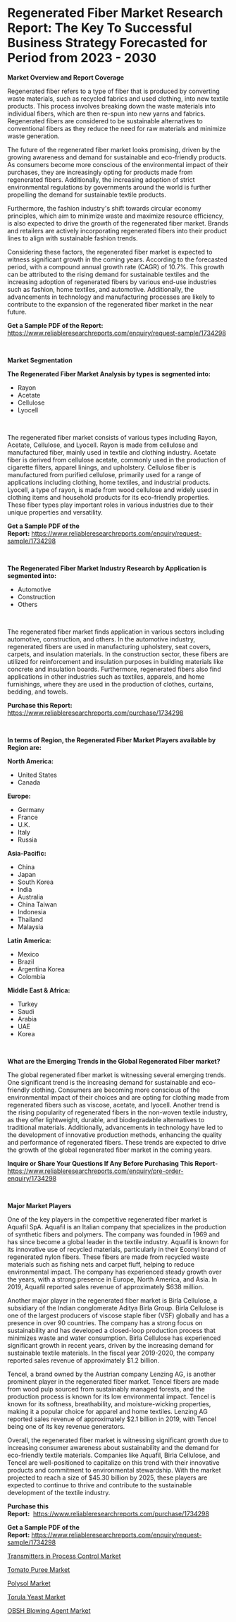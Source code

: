 <p><h1>Regenerated Fiber Market Research Report: The Key To Successful Business Strategy Forecasted for Period from 2023 - 2030</h1></p><p><strong>Market Overview and Report Coverage</strong></p>
<p><p>Regenerated fiber refers to a type of fiber that is produced by converting waste materials, such as recycled fabrics and used clothing, into new textile products. This process involves breaking down the waste materials into individual fibers, which are then re-spun into new yarns and fabrics. Regenerated fibers are considered to be sustainable alternatives to conventional fibers as they reduce the need for raw materials and minimize waste generation.</p><p>The future of the regenerated fiber market looks promising, driven by the growing awareness and demand for sustainable and eco-friendly products. As consumers become more conscious of the environmental impact of their purchases, they are increasingly opting for products made from regenerated fibers. Additionally, the increasing adoption of strict environmental regulations by governments around the world is further propelling the demand for sustainable textile products.</p><p>Furthermore, the fashion industry's shift towards circular economy principles, which aim to minimize waste and maximize resource efficiency, is also expected to drive the growth of the regenerated fiber market. Brands and retailers are actively incorporating regenerated fibers into their product lines to align with sustainable fashion trends.</p><p>Considering these factors, the regenerated fiber market is expected to witness significant growth in the coming years. According to the forecasted period, with a compound annual growth rate (CAGR) of 10.7%. This growth can be attributed to the rising demand for sustainable textiles and the increasing adoption of regenerated fibers by various end-use industries such as fashion, home textiles, and automotive. Additionally, the advancements in technology and manufacturing processes are likely to contribute to the expansion of the regenerated fiber market in the near future.</p></p>
<p><strong>Get a Sample PDF of the Report:</strong> <a href="https://www.reliableresearchreports.com/enquiry/request-sample/1734298">https://www.reliableresearchreports.com/enquiry/request-sample/1734298</a></p>
<p>&nbsp;</p>
<p><strong>Market Segmentation</strong></p>
<p><strong>The Regenerated Fiber Market Analysis by types is segmented into:</strong></p>
<p><ul><li>Rayon</li><li>Acetate</li><li>Cellulose</li><li>Lyocell</li></ul></p>
<p>&nbsp;</p>
<p><p>The regenerated fiber market consists of various types including Rayon, Acetate, Cellulose, and Lyocell. Rayon is made from cellulose and manufactured fiber, mainly used in textile and clothing industry. Acetate fiber is derived from cellulose acetate, commonly used in the production of cigarette filters, apparel linings, and upholstery. Cellulose fiber is manufactured from purified cellulose, primarily used for a range of applications including clothing, home textiles, and industrial products. Lyocell, a type of rayon, is made from wood cellulose and widely used in clothing items and household products for its eco-friendly properties. These fiber types play important roles in various industries due to their unique properties and versatility.</p></p>
<p><strong>Get a Sample PDF of the Report:</strong>&nbsp;<a href="https://www.reliableresearchreports.com/enquiry/request-sample/1734298">https://www.reliableresearchreports.com/enquiry/request-sample/1734298</a></p>
<p>&nbsp;</p>
<p><strong>The Regenerated Fiber Market Industry Research by Application is segmented into:</strong></p>
<p><ul><li>Automotive</li><li>Construction</li><li>Others</li></ul></p>
<p>&nbsp;</p>
<p><p>The regenerated fiber market finds application in various sectors including automotive, construction, and others. In the automotive industry, regenerated fibers are used in manufacturing upholstery, seat covers, carpets, and insulation materials. In the construction sector, these fibers are utilized for reinforcement and insulation purposes in building materials like concrete and insulation boards. Furthermore, regenerated fibers also find applications in other industries such as textiles, apparels, and home furnishings, where they are used in the production of clothes, curtains, bedding, and towels.</p></p>
<p><strong>Purchase this Report:</strong>&nbsp; <a href="https://www.reliableresearchreports.com/purchase/1734298">https://www.reliableresearchreports.com/purchase/1734298</a></p>
<p>&nbsp;</p>
<p><strong>In terms of Region, the Regenerated Fiber Market Players available by Region are:</strong></p>
<p>
    <p> <strong> North America: </strong>
        <ul>
            <li>United States</li>
            <li>Canada</li>
        </ul>
        </p> 
    <p> <strong> Europe: </strong>
        <ul>
            <li>Germany</li>
            <li>France</li>
            <li>U.K.</li>
            <li>Italy</li>
            <li>Russia</li>
        </ul>
        </p> 
    <p> <strong> Asia-Pacific: </strong>
        <ul>
            <li>China</li>
            <li>Japan</li>
            <li>South Korea</li>
            <li>India</li>
            <li>Australia</li>
            <li>China Taiwan</li>
            <li>Indonesia</li>
            <li>Thailand</li>
            <li>Malaysia</li>
        </ul>
        </p> 
    <p> <strong> Latin America: </strong>
        <ul>
            <li>Mexico</li>
            <li>Brazil</li>
            <li>Argentina Korea</li>
            <li>Colombia</li>
        </ul>
        </p> 
    <p> <strong> Middle East & Africa: </strong>
        <ul>
            <li>Turkey</li>
            <li>Saudi</li>
            <li>Arabia</li>
            <li>UAE</li>
            <li>Korea</li>
        </ul>
    </p>
    </p>
<p>&nbsp;</p>
<p><strong>What are the Emerging Trends in the Global Regenerated Fiber market?</strong></p>
<p><p>The global regenerated fiber market is witnessing several emerging trends. One significant trend is the increasing demand for sustainable and eco-friendly clothing. Consumers are becoming more conscious of the environmental impact of their choices and are opting for clothing made from regenerated fibers such as viscose, acetate, and lyocell. Another trend is the rising popularity of regenerated fibers in the non-woven textile industry, as they offer lightweight, durable, and biodegradable alternatives to traditional materials. Additionally, advancements in technology have led to the development of innovative production methods, enhancing the quality and performance of regenerated fibers. These trends are expected to drive the growth of the global regenerated fiber market in the coming years.</p></p>
<p><strong>Inquire or Share Your Questions If Any Before Purchasing This Report</strong>- <a href="https://www.reliableresearchreports.com/enquiry/pre-order-enquiry/1734298">https://www.reliableresearchreports.com/enquiry/pre-order-enquiry/1734298</a></p>
<p>&nbsp;</p>
<p><strong>Major Market Players</strong></p>
<p><p>One of the key players in the competitive regenerated fiber market is Aquafil SpA. Aquafil is an Italian company that specializes in the production of synthetic fibers and polymers. The company was founded in 1969 and has since become a global leader in the textile industry. Aquafil is known for its innovative use of recycled materials, particularly in their Econyl brand of regenerated nylon fibers. These fibers are made from recycled waste materials such as fishing nets and carpet fluff, helping to reduce environmental impact. The company has experienced steady growth over the years, with a strong presence in Europe, North America, and Asia. In 2019, Aquafil reported sales revenue of approximately $638 million.</p><p>Another major player in the regenerated fiber market is Birla Cellulose, a subsidiary of the Indian conglomerate Aditya Birla Group. Birla Cellulose is one of the largest producers of viscose staple fiber (VSF) globally and has a presence in over 90 countries. The company has a strong focus on sustainability and has developed a closed-loop production process that minimizes waste and water consumption. Birla Cellulose has experienced significant growth in recent years, driven by the increasing demand for sustainable textile materials. In the fiscal year 2019-2020, the company reported sales revenue of approximately $1.2 billion.</p><p>Tencel, a brand owned by the Austrian company Lenzing AG, is another prominent player in the regenerated fiber market. Tencel fibers are made from wood pulp sourced from sustainably managed forests, and the production process is known for its low environmental impact. Tencel is known for its softness, breathability, and moisture-wicking properties, making it a popular choice for apparel and home textiles. Lenzing AG reported sales revenue of approximately $2.1 billion in 2019, with Tencel being one of its key revenue generators.</p><p>Overall, the regenerated fiber market is witnessing significant growth due to increasing consumer awareness about sustainability and the demand for eco-friendly textile materials. Companies like Aquafil, Birla Cellulose, and Tencel are well-positioned to capitalize on this trend with their innovative products and commitment to environmental stewardship. With the market projected to reach a size of $45.30 billion by 2025, these players are expected to continue to thrive and contribute to the sustainable development of the textile industry.</p></p>
<p><strong>Purchase this Report:</strong>&nbsp;&nbsp;<a href="https://www.reliableresearchreports.com/purchase/1734298">https://www.reliableresearchreports.com/purchase/1734298</a></p>
<p></p>
<p><strong>Get a Sample PDF of the Report:</strong>&nbsp;<a href="https://www.reliableresearchreports.com/enquiry/request-sample/1734298">https://www.reliableresearchreports.com/enquiry/request-sample/1734298</a></p>
<p><p><a href="https://medium.com/@lilliandach2023/transmitters-in-process-control-market-analysis-its-cagr-market-segmentation-and-global-industry-6b93f08e13fc">Transmitters in Process Control Market</a></p><p><a href="https://medium.com/@jaydonhyatt2023/tomato-puree-market-insights-into-market-cagr-market-trends-and-growth-strategies-edf596888241">Tomato Puree Market</a></p><p><a href="https://github.com/AKSHATREPORTPRIME/Market-Research-Report-List-1/blob/main/polysol-market.md">Polysol Market</a></p><p><a href="https://medium.com/@coltruecker/torula-yeast-market-research-report-its-history-and-forecast-2023-to-2030-9cd2d6b772ed">Torula Yeast Market</a></p><p><a href="https://github.com/Chiragrp26/Market-Research-Report-List-1/blob/main/obsh-blowing-agent-market.md">OBSH Blowing Agent Market</a></p></p>